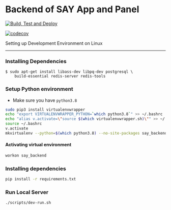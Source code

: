 # Backend of SAY App and Panel

[![Build, Test and Deploy](https://github.com/SAY-DAO/backend/actions/workflows/pipeline.yml/badge.svg)](https://github.com/SAY-DAO/backend/actions/workflows/pipeline.yml)

[![codecov](https://codecov.io/gh/SAY-DAO/backend/branch/master/graph/badge.svg?token=RXJ4EXVIR0)](https://codecov.io/gh/SAY-DAO/backend)

Setting up Development Environment on Linux

----------------------------------
### Installing Dependencies

    $ sudo apt-get install libass-dev libpq-dev postgresql \
        build-essential redis-server redis-tools

### Setup Python environment

- Make sure you have `python3.8`

```bash
sudo pip3 install virtualenvwrapper
echo "export VIRTUALENVWRAPPER_PYTHON=`which python3.8`" >> ~/.bashrc
echo "alias v.activate=\"source $(which virtualenvwrapper.sh)\"" >> ~/.bashrc
source ~/.bashrc
v.activate
mkvirtualenv --python=$(which python3.8) --no-site-packages say_backend
```

#### Activating virtual environment

```bash
workon say_backend
```

### Installing dependencies

```bash
pip install -r requirements.txt
```

### Run Local Server

    ./scripts/dev-run.sh
